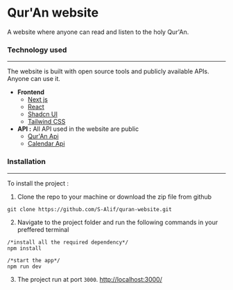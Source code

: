 # Qur'An website

A website where anyone can read and listen to the holy Qur'An.

### Technology used
<hr>
The website is built with open source tools and publicly available APIs. Anyone can use it.

- **Frontend**
  - [Next js](https://nextjs.org/)
  - [React](https://react.dev/)
  - [Shadcn UI](https://ui.shadcn.com/)
  - [Tailwind CSS](https://tailwindcss.com/)
- **API :** All API used in the website are public
  - [Qur'An Api](https://alquran.cloud/api)
  - [Calendar Api](https://aladhan.com/islamic-calendar-api)


### Installation
<hr>
To install the project :

1. Clone the repo to your machine or download the zip file from github
  ```
  git clone https://github.com/S-Alif/quran-website.git
  ```
2. Navigate to the project folder and run the following commands in your preffered terminal
  ```
  /*install all the required dependency*/
  npm install
  ```
  ```
  /*start the app*/
  npm run dev
  ```

3. The project run at port ``3000``. [http://localhost:3000/](http://localhost:3000/)